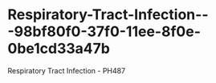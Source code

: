 # Respiratory-Tract-Infection---98bf80f0-37f0-11ee-8f0e-0be1cd33a47b
Respiratory Tract Infection - PH487
